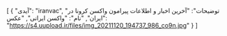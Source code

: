 [
  {
    "آیدی": "iranvac",
    "توضیحات": "آخرین اخبار و اطلاعات پیرامون واکسن کرونا در ایران",
    "نام": "واکسن ایرانی",
    "عکس": "https://s4.uupload.ir/files/img_20211120_194737_986_co9n.jpg"
  }
]
